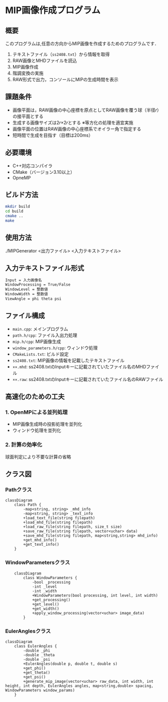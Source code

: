 # MIP画像作成プログラム

## 概要
このプログラムは,任意の方向からMIP画像を作成するためのプログラムです．

1. テキストファイル（`ss2408.txt`）から情報を取得
2. RAW画像とMHDファイルを読込
3. MIP画像作成
4. 階調変換の実施
5. RAW形式で出力，コンソールにMIPの生成時間を表示

## 課題条件
- 画像平面は，RAW画像の中心座標を原点としてRAW画像を覆う球（半径𝑟）の接平面とする
- 生成する画像サイズは2𝑟×2𝑟とする ※等方化の処理を適宜実施
-  画像平面の位置はRAW画像の中心座標系でオイラー角で指定する
-  短時間で生成を目指す（目標は200ms）

## 必要環境
- C++対応コンパイラ
- CMake（バージョン3.10以上）
- OpneMP

## ビルド方法
```bash
mkdir build
cd build
cmake ..
make
```

## 使用方法
./MIPGenerator <出力ファイル> <入力テキストファイル>

## 入力テキストファイル形式
```bash
Input = 入力画像名
WindowProcessing = True/False
WindowLevel = 整数値
WindowWidth = 整数値
ViewAngle = phi theta psi
```

## ファイル構成
- `main.cpp`: メインプログラム
- `path.h/cpp`: ファイル入出力処理
- `mip.h/cpp`: MIP画像生成
- `window_parameters.h/cpp`: ウィンドウ処理
- `CMakeLists.txt`: ビルド設定
- `ss2408.txt`: MIP画像の情報を記載したテキストファイル
- `××.mhd`: ss2408.txtのInputキーに記載されていたファイル名のMHDファイル
- `××.raw`: ss2408.txtのInputキーに記載されていたファイル名のRAWファイル

## 高速化のための工夫
### 1. OpenMPによる並列処理
- MIP画像生成時の投影処理を並列化
- ウィンドウ処理を並列化

### 2. 計算の効率化
球面判定により不要な計算の省略


## クラス図
### Pathクラス
```mermaid
classDiagram
    class Path {
        -map<string, string> _mhd_info
        -map<string, string> _text_info
        +load_text_file(string filepath)
        +load_mhd_file(string filepath)
        +load_raw_file(string filepath, size_t size)
        +save_raw_file(string filepath, vector<uchar> data)
        +save_mhd_file(string filepath, map<string,string> mhd_info)
        +get_mhd_info()
        +get_text_info()
    }
```

### WindowParametersクラス
```mermaid
    classDiagram
        class WindowParameters {
            -bool _processing
            -int _level
            -int _width
            +WindowParameters(bool processing, int level, int width)
            +get_processing()
            +get_level()
            +get_width()
            +apply_window_processing(vector<uchar> image_data)
        }
```

### EulerAnglesクラス
```mermaid
classDiagram
    class EulerAngles {
        -double _phi
        -double _theta
        -double _psi
        +EulerAngles(double p, double t, double s)
        +get_phi()
        +get_theta()
        +get_psi()
        +generate_mip_image(vector<uchar> raw_data, int width, int height, int depth, EulerAngles angles, map<string,double> spacing, WindowParameters window_params)
    }
```

